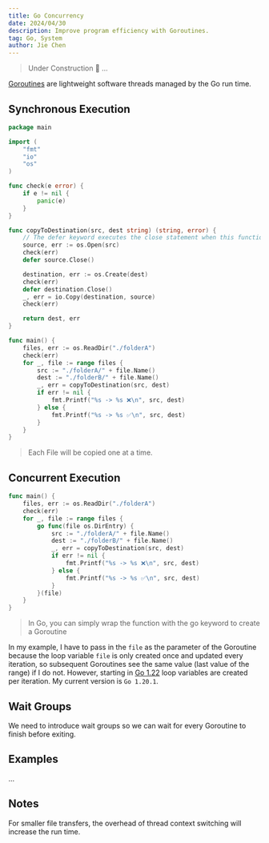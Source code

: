 ```yaml
---
title: Go Concurrency
date: 2024/04/30
description: Improve program efficiency with Goroutines.
tag: Go, System
author: Jie Chen
---
```


> Under Construction 🚧 ...

[Goroutines](https://go.dev/tour/concurrency/1) are lightweight software threads managed by the Go run time. 



## Synchronous Execution
```go
package main

import (
	"fmt"
	"io"
	"os"
)

func check(e error) {
	if e != nil {
		panic(e)
	}
}

func copyToDestination(src, dest string) (string, error) {
	// The defer keyword executes the close statement when this function returns
	source, err := os.Open(src)
	check(err)
	defer source.Close()

	destination, err := os.Create(dest)
	check(err)
	defer destination.Close()
	_, err = io.Copy(destination, source)
	check(err)

	return dest, err
}

func main() {
	files, err := os.ReadDir("./folderA")
	check(err)
	for _, file := range files {
		src := "./folderA/" + file.Name()
		dest := "./folderB/" + file.Name()
		_, err = copyToDestination(src, dest)
		if err != nil {
			fmt.Printf("%s -> %s ❌\n", src, dest)
		} else {
			fmt.Printf("%s -> %s ✅\n", src, dest)
		}
	}
}
```

> Each File will be copied one at a time.

## Concurrent Execution

```go
func main() {
	files, err := os.ReadDir("./folderA")
	check(err)
	for _, file := range files {
		go func(file os.DirEntry) {
			src := "./folderA/" + file.Name()
			dest := "./folderB/" + file.Name()
			_, err = copyToDestination(src, dest)
			if err != nil {
				fmt.Printf("%s -> %s ❌\n", src, dest)
			} else {
				fmt.Printf("%s -> %s ✅\n", src, dest)
			}
		}(file)
	}
}
```

> In Go, you can simply wrap the function with the go keyword to create a Goroutine

In my example, I have to pass in the `file` as the parameter of the Goroutine because the loop variable `file` is only created once and updated every iteration, so subsequent Goroutines see the same value (last value of the range) if I do not. However, starting in [Go 1.22](https://go.dev/blog/loopvar-preview) loop variables are created per iteration. My current version is `Go 1.20.1`.

## Wait Groups

We need to introduce wait groups so we can wait for every Goroutine to finish before exiting.


## Examples

...

## Notes

For smaller file transfers, the overhead of thread context switching will increase the run time.